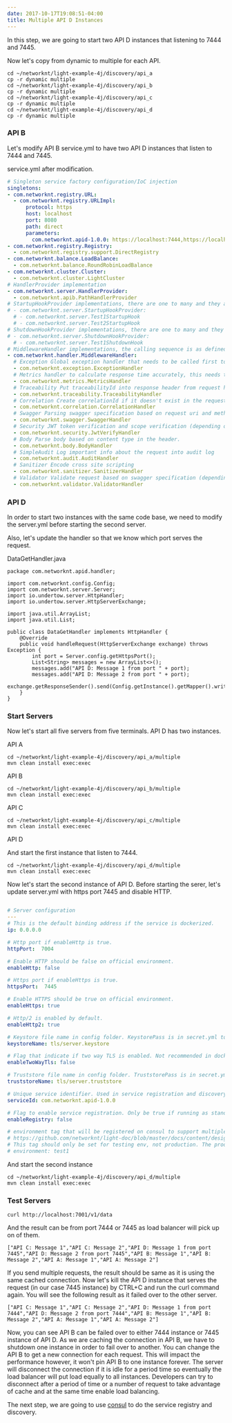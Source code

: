 ```yaml
---
date: 2017-10-17T19:08:51-04:00
title: Multiple API D Instances
---
```


In this step, we are going to start two API D instances that listening to 7444 and 7445.

Now let's copy from dynamic to multiple for each API.
 

```
cd ~/networknt/light-example-4j/discovery/api_a
cp -r dynamic multiple
cd ~/networknt/light-example-4j/discovery/api_b
cp -r dynamic multiple
cd ~/networknt/light-example-4j/discovery/api_c
cp -r dynamic multiple
cd ~/networknt/light-example-4j/discovery/api_d
cp -r dynamic multiple
```

 
### API B 

Let's modify API B service.yml to have two API D instances that listen to 7444
and 7445. 

service.yml after modification.

```yaml
# Singleton service factory configuration/IoC injection
singletons:
- com.networknt.registry.URL:
  - com.networknt.registry.URLImpl:
      protocol: https
      host: localhost
      port: 8080
      path: direct
      parameters:
        com.networknt.apid-1.0.0: https://localhost:7444,https://localhost:7445
- com.networknt.registry.Registry:
  - com.networknt.registry.support.DirectRegistry
- com.networknt.balance.LoadBalance:
  - com.networknt.balance.RoundRobinLoadBalance
- com.networknt.cluster.Cluster:
  - com.networknt.cluster.LightCluster
# HandlerProvider implementation
- com.networknt.server.HandlerProvider:
  - com.networknt.apib.PathHandlerProvider
# StartupHookProvider implementations, there are one to many and they are called in the same sequence defined.
# - com.networknt.server.StartupHookProvider:
  # - com.networknt.server.Test1StartupHook
  # - com.networknt.server.Test2StartupHook
# ShutdownHookProvider implementations, there are one to many and they are called in the same sequence defined.
# - com.networknt.server.ShutdownHookProvider:
  # - com.networknt.server.Test1ShutdownHook
# MiddlewareHandler implementations, the calling sequence is as defined in the request/response chain.
- com.networknt.handler.MiddlewareHandler:
  # Exception Global exception handler that needs to be called first to wrap all middleware handlers and business handlers
  - com.networknt.exception.ExceptionHandler
  # Metrics handler to calculate response time accurately, this needs to be the second handler in the chain.
  - com.networknt.metrics.MetricsHandler
  # Traceability Put traceabilityId into response header from request header if it exists
  - com.networknt.traceability.TraceabilityHandler
  # Correlation Create correlationId if it doesn't exist in the request header and put it into the request header
  - com.networknt.correlation.CorrelationHandler
  # Swagger Parsing swagger specification based on request uri and method.
  - com.networknt.swagger.SwaggerHandler
  # Security JWT token verification and scope verification (depending on SwaggerHandler)
  - com.networknt.security.JwtVerifyHandler
  # Body Parse body based on content type in the header.
  - com.networknt.body.BodyHandler
  # SimpleAudit Log important info about the request into audit log
  - com.networknt.audit.AuditHandler
  # Sanitizer Encode cross site scripting
  - com.networknt.sanitizer.SanitizerHandler
  # Validator Validate request based on swagger specification (depending on Swagger and Body)
  - com.networknt.validator.ValidatorHandler

```

### API D

In order to start two instances with the same code base, we need to modify the
server.yml before starting the second server. 

Also, let's update the handler so that we know which port serves the request.

DataGetHandler.java

```
package com.networknt.apid.handler;

import com.networknt.config.Config;
import com.networknt.server.Server;
import io.undertow.server.HttpHandler;
import io.undertow.server.HttpServerExchange;

import java.util.ArrayList;
import java.util.List;

public class DataGetHandler implements HttpHandler {
    @Override
    public void handleRequest(HttpServerExchange exchange) throws Exception {
        int port = Server.config.getHttpsPort();
        List<String> messages = new ArrayList<>();
        messages.add("API D: Message 1 from port " + port);
        messages.add("API D: Message 2 from port " + port);
        exchange.getResponseSender().send(Config.getInstance().getMapper().writeValueAsString(messages));
    }
}

```

### Start Servers
Now let's start all five servers from five terminals. API D has two instances.

API A

```
cd ~/networknt/light-example-4j/discovery/api_a/multiple
mvn clean install exec:exec
```

API B

```
cd ~/networknt/light-example-4j/discovery/api_b/multiple
mvn clean install exec:exec

```

API C

```
cd ~/networknt/light-example-4j/discovery/api_c/multiple
mvn clean install exec:exec

```

API D


And start the first instance that listen to 7444.

```
cd ~/networknt/light-example-4j/discovery/api_d/multiple
mvn clean install exec:exec

```
 
Now let's start the second instance of API D. Before starting the serer, let's update
server.yml with https port 7445 and disable HTTP.

```yaml

# Server configuration
---
# This is the default binding address if the service is dockerized.
ip: 0.0.0.0

# Http port if enableHttp is true.
httpPort:  7004

# Enable HTTP should be false on official environment.
enableHttp: false

# Https port if enableHttps is true.
httpsPort:  7445

# Enable HTTPS should be true on official environment.
enableHttps: true

# Http/2 is enabled by default.
enableHttp2: true

# Keystore file name in config folder. KeystorePass is in secret.yml to access it.
keystoreName: tls/server.keystore

# Flag that indicate if two way TLS is enabled. Not recommended in docker container.
enableTwoWayTls: false

# Truststore file name in config folder. TruststorePass is in secret.yml to access it.
truststoreName: tls/server.truststore

# Unique service identifier. Used in service registration and discovery etc.
serviceId: com.networknt.apid-1.0.0

# Flag to enable service registration. Only be true if running as standalone Java jar.
enableRegistry: false

# environment tag that will be registered on consul to support multiple instances per env for testing.
# https://github.com/networknt/light-doc/blob/master/docs/content/design/env-segregation.md
# This tag should only be set for testing env, not production. The production certification process will enforce it.
# environment: test1

```

And start the second instance

```
cd ~/networknt/light-example-4j/discovery/api_d/multiple
mvn clean install exec:exec

```

### Test Servers

```
curl http://localhost:7001/v1/data
```

And the result can be from port 7444 or 7445 as load balancer will pick up on of them.

```
["API C: Message 1","API C: Message 2","API D: Message 1 from port 7445","API D: Message 2 from port 7445","API B: Message 1","API B: Message 2","API A: Message 1","API A: Message 2"]
```

If you send multiple requests, the result should be same as it is using the same cached connection.
Now let's kill the API D instance that serves the request (in our case 7445 instance) by CTRL+C and 
run the curl command again. You will see the following result as it failed over to the other server. 

```
["API C: Message 1","API C: Message 2","API D: Message 1 from port 7444","API D: Message 2 from port 7444","API B: Message 1","API B: Message 2","API A: Message 1","API A: Message 2"]
```

Now, you can see API B can be failed over to either 7444 instance or 7445 instance of API D. 
As we are caching the connection in API B, we have to shutdown one instance in order to fail
over to another. You can change the API B to get a new connection for each request. This will
impact the performance however, it won't pin API B to one instance forever. The server will
disconnect the connection if it is idle for a period time so eventually the load balancer will
put load equally to all instances. Developers can try to disconnect after a period of time or
a number of request to take advantage of cache and at the same time enable load balancing. 

The next step, we are going to use [consul][] to do the service registry and discovery.

[consul]: /tutorial/common/discovery/consul/
